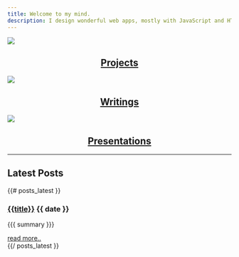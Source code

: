 ```yaml
---
title: Welcome to my mind.
description: I design wonderful web apps, mostly with JavaScript and HTML5
---
```


<div class="row">
	<div class="span4">
		<a href="projects" class="topics" style="text-align:center;"><img style="margin:0 auto;display: block;" src="assets/img/me-2.jpg" class="img-circle">
			<h2>Projects</h2>
		</a>
	</div>
	<div class="span4">
		<a href="http://blog.aaronmaturen.com" class="topics" style="text-align:center;"><img style="margin:0 auto;display: block;" src="assets/img/me-1.jpg" class="img-circle">
			<h2>Writings</h2>
		</a>
	</div>
	<div class="span4">
		<a href="presentations" class="topics" style="text-align:center;"><img style="margin:0 auto;display: block;" src="assets/img/me-3.jpg" class="img-circle">
			<h2>Presentations</h2>
		</a>
	</div>
	<div class="span12">
		<hr>
	</div>
</div>


<h2>Latest Posts</h2>

{{# posts_latest }}
<div class="post">
  <h3 class="title"><a href="{{url}}">{{title}}</a> <span class="date">{{ date }}</span></h3>

  {{{ summary }}}

  <div class="more">
    <a href="{{url}}" class="btn">read more..</a>
  </div>
</div>
{{/ posts_latest }}
